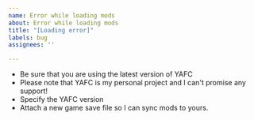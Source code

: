 ```yaml
---
name: Error while loading mods
about: Error while loading mods
title: "[Loading error]"
labels: bug
assignees: ''

---
```


- Be sure that you are using the latest version of YAFC
- Please note that YAFC is my personal project and I can't promise any support!
- Specify the YAFC version
- Attach a new game save file so I can sync mods to yours.

